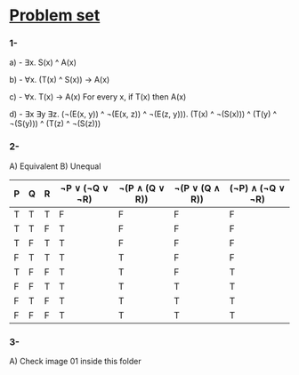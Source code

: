 # [Problem set](https://ocw.mit.edu/courses/6-042j-mathematics-for-computer-science-fall-2010/52e4d5a499a39c41c129e1eb4e831e20_MIT6_042JF10_assn01.pdf)

### 1-

a) - ∃x. S(x) ^ A(x)

b) - ∀x. (T(x) ^ S(x)) -> A(x)

c) - ∀x. T(x) -> A(x)
For every x, if T(x) then A(x)

d) - ∃x ∃y ∃z. (¬(E(x, y)) ^ ¬(E(x, z)) ^ ¬(E(z, y))). (T(x) ^ ¬(S(x))) ^ (T(y) ^ ¬(S(y))) ^ (T(z) ^ ¬(S(z)))

### 2-

A) Equivalent
B) Unequal

| P   | Q   | R   | ¬P ∨ (¬Q ∨ ¬R) | ¬(P ∧ (Q ∨ R)) | ¬(P ∨ (Q ∧ R)) | (¬P) ∧ (¬Q ∨ ¬R) |
| --- | --- | --- | -------------- | -------------- | -------------- | ---------------- |
| T   | T   | T   | F              | F              | F              | F                |
| T   | T   | F   | T              | F              | F              | F                |
| T   | F   | T   | T              | F              | F              | F                |
| F   | T   | T   | T              | T              | F              | F                |
| T   | F   | F   | T              | T              | F              | T                |
| F   | F   | T   | T              | T              | T              | T                |
| F   | T   | F   | T              | T              | T              | T                |
| F   | F   | F   | T              | T              | T              | T                |

### 3-

A) Check image 01 inside this folder
